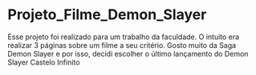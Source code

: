 # Projeto_Filme_Demon_Slayer
Esse projeto foi realizado para um trabalho da faculdade. O intuito era realizar 3 páginas sobre um filme a seu critério. Gosto muito da Saga Demon Slayer e por isso, decidi escolher o último lançamento do Demon Slayer Castelo Infinito
